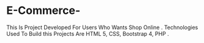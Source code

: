 # E-Commerce-
This Is Project Developed For Users Who Wants Shop Online .
Technologies Used To Build this Projects Are HTML 5, CSS, Bootstrap 4, PHP . 
